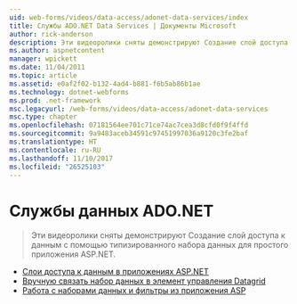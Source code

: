 ```yaml
---
uid: web-forms/videos/data-access/adonet-data-services/index
title: Службы ADO.NET Data Services | Документы Microsoft
author: rick-anderson
description: Эти видеоролики сняты демонстрируют Создание слой доступа к данным с помощью типизированного набора данных для простого приложения ASP.NET.
ms.author: aspnetcontent
manager: wpickett
ms.date: 11/04/2011
ms.topic: article
ms.assetid: e0af2f02-b132-4ad4-b881-f6b5ab86b1ae
ms.technology: dotnet-webforms
ms.prod: .net-framework
msc.legacyurl: /web-forms/videos/data-access/adonet-data-services
msc.type: chapter
ms.openlocfilehash: 07181564ee701c71ce74ac7cea3d8cfd0f9f4ffd
ms.sourcegitcommit: 9a9483aceb34591c97451997036a9120c3fe2baf
ms.translationtype: HT
ms.contentlocale: ru-RU
ms.lasthandoff: 11/10/2017
ms.locfileid: "26525103"
---
```

<a name="adonet-data-services"></a>Службы данных ADO.NET
====================
> Эти видеоролики сняты демонстрируют Создание слой доступа к данным с помощью типизированного набора данных для простого приложения ASP.NET.


- [Слои доступа к данным в приложениях ASP.NET](data-access-layers-in-aspnet-applications.md)
- [Вручную связать набор данных в элемент управления Datagrid](how-to-manually-bind-a-dataset-to-a-datagrid.md)
- [Работа с наборами данных и фильтры из приложения ASP](how-to-work-with-datasets-and-filters-from-an-asp-application.md)
